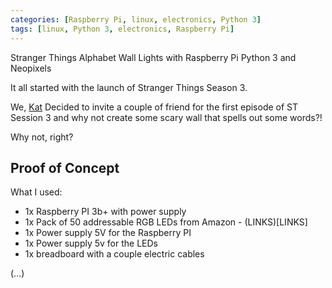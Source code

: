 ```yaml
---
categories: [Raspberry Pi, linux, electronics, Python 3]
tags: [linux, Python 3, electronics, Raspberry Pi]
---
```


Stranger Things Alphabet Wall Lights with Raspberry Pi Python 3 and Neopixels

It all started with the launch of Stranger Things Season 3.

We, [Kat](https://www.bakerkat.com) Decided to invite a couple of friend for the first episode of ST Session 3 and why not create some scary wall that spells out some words?!

Why not, right?

## Proof of Concept

What I used:

* 1x Raspberry PI 3b+ with power supply
* 1x Pack of 50 addressable RGB LEDs from Amazon - (LINKS)[LINKS]
* 1x Power supply 5V for the Raspberry PI
* 1x Power supply 5v for the LEDs
* 1x breadboard with a couple electric cables

(...)
